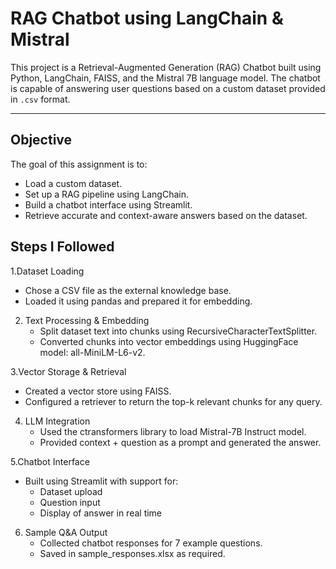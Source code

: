 # RAG Chatbot using LangChain & Mistral

This project is a Retrieval-Augmented Generation (RAG) Chatbot built using Python, LangChain, FAISS, and the Mistral 7B language model. The chatbot is capable of answering user questions based on a custom dataset provided in `.csv` format.

---

## Objective

The goal of this assignment is to:
- Load a custom dataset.
- Set up a RAG pipeline using LangChain.
- Build a chatbot interface using Streamlit.
- Retrieve accurate and context-aware answers based on the dataset.

## Steps I Followed

1.Dataset Loading
   - Chose a CSV file as the external knowledge base.
   - Loaded it using pandas and prepared it for embedding.

2. Text Processing & Embedding
   - Split dataset text into chunks using RecursiveCharacterTextSplitter.
   - Converted chunks into vector embeddings using HuggingFace model: all-MiniLM-L6-v2.

3.Vector Storage & Retrieval
   - Created a vector store using FAISS.
   - Configured a retriever to return the top-k relevant chunks for any query.

4. LLM Integration
   - Used the ctransformers library to load Mistral-7B Instruct model.
   - Provided context + question as a prompt and generated the answer.

5.Chatbot Interface
   - Built using Streamlit with support for:
     - Dataset upload
     - Question input
     - Display of answer in real time

6. Sample Q&A Output
   - Collected chatbot responses for 7 example questions.
   - Saved in sample_responses.xlsx as required.
